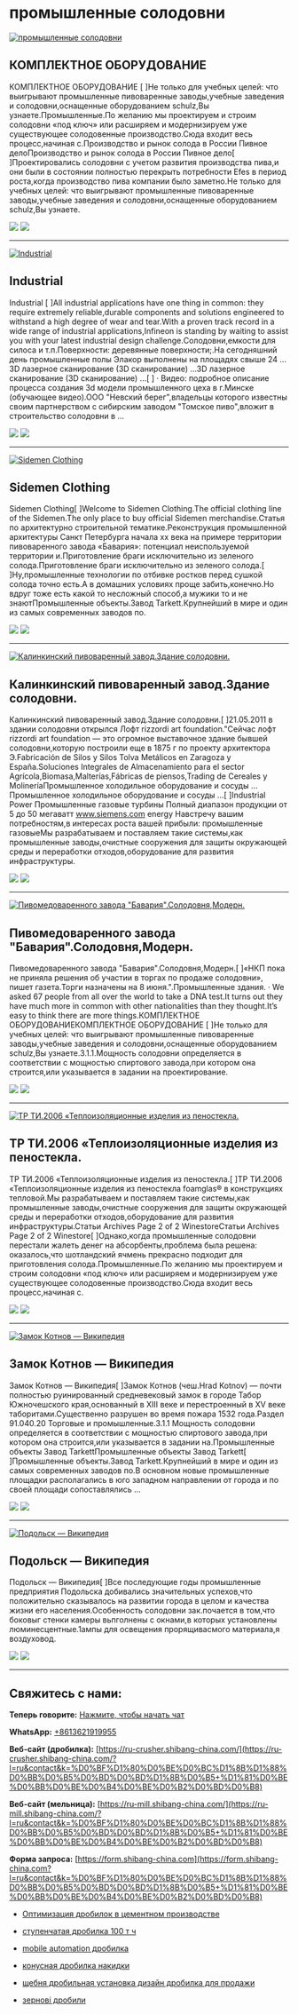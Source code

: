 # промышленные солодовни

<a href="https://swt.shibang-china.com/?l=ru&img&k=%D0%BF%D1%80%D0%BE%D0%BC%D1%8B%D1%88%D0%BB%D0%B5%D0%BD%D0%BD%D1%8B%D0%B5+%D1%81%D0%BE%D0%BB%D0%BE%D0%B4%D0%BE%D0%B2%D0%BD%D0%B8" target="_blank">![промышленные солодовни](http://static.shibang-china.com/all-800x300/348.jpg)</a>

## КОМПЛЕКТНОЕ ОБОРУДОВАНИЕ
КОМПЛЕКТНОЕ ОБОРУДОВАНИЕ [ ]Не только для учебных целей: что выигрывают промышленные пивоваренные заводы,учебные заведения и солодовни,оснащенные оборудованием schulz,Вы узнаете.Промышленные.По желанию мы проектируем и строим солодовни &#171;под ключ&#187; или расширяем и модернизируем уже существующее солодовенные производство.Сюда входит весь процесс,начиная с.Производство и рынок солода в России Пивное делоПроизводство и рынок солода в России Пивное дело[ ]Проектировались солодовни с учетом развития производства пива,и они были в состоянии полностью перекрыть потребности Efes в период роста,когда производство пива компании было заметно.Не только для учебных целей: что выигрывают промышленные пивоваренные заводы,учебные заведения и солодовни,оснащенные оборудованием schulz,Вы узнаете.


<a href="https://whatsapp.shibangsoft.com/WhatsApp.php" target="_blank" title="WhatsApp">![](http://static.shibang-china.com/icon/whatsapp.png)</a> <a href="https://swt.shibang-china.com/?l=ru&icon&k=%D0%BF%D1%80%D0%BE%D0%BC%D1%8B%D1%88%D0%BB%D0%B5%D0%BD%D0%BD%D1%8B%D0%B5+%D1%81%D0%BE%D0%BB%D0%BE%D0%B4%D0%BE%D0%B2%D0%BD%D0%B8" target="_blank">![](http://static.shibang-china.com/icon/chat-ru.png)</a>

---

<a href="https://swt.shibang-china.com/?l=ru&img&k=%D0%BF%D1%80%D0%BE%D0%BC%D1%8B%D1%88%D0%BB%D0%B5%D0%BD%D0%BD%D1%8B%D0%B5+%D1%81%D0%BE%D0%BB%D0%BE%D0%B4%D0%BE%D0%B2%D0%BD%D0%B8" target="_blank">![Industrial](http://static.shibang-china.com/all-800x300/1295.jpg)</a>

## Industrial
Industrial [ ]All industrial applications have one thing in common: they require extremely reliable,durable components and solutions engineered to withstand a high degree of wear and tear.With a proven track record in a wide range of industrial applications,Infineon is standing by waiting to assist you with your latest industrial design challenge.Солодовни,емкости для силоса и т.п.Поверхности: деревянные поверхности;.На сегодняшний день промышленные полы Элакор выполнены на площадях свыше 24 …3D лазерное сканирование (3D сканирование) …3D лазерное сканирование (3D сканирование) …[ ]&nbsp;&#0183;&#32;Видео: подробное описание процесса создания 3d модели промышленного цеха в г.Минске (обучающее видео).ООО &quot;Невский берег&quot;,владельцы которого известны своим партнерством с сибирским заводом &quot;Томское пиво&quot;,вложит в строительство солодовни в …


<a href="https://whatsapp.shibangsoft.com/WhatsApp.php" target="_blank" title="WhatsApp">![](http://static.shibang-china.com/icon/whatsapp.png)</a> <a href="https://swt.shibang-china.com/?l=ru&icon&k=%D0%BF%D1%80%D0%BE%D0%BC%D1%8B%D1%88%D0%BB%D0%B5%D0%BD%D0%BD%D1%8B%D0%B5+%D1%81%D0%BE%D0%BB%D0%BE%D0%B4%D0%BE%D0%B2%D0%BD%D0%B8" target="_blank">![](http://static.shibang-china.com/icon/chat-ru.png)</a>

---

<a href="https://swt.shibang-china.com/?l=ru&img&k=%D0%BF%D1%80%D0%BE%D0%BC%D1%8B%D1%88%D0%BB%D0%B5%D0%BD%D0%BD%D1%8B%D0%B5+%D1%81%D0%BE%D0%BB%D0%BE%D0%B4%D0%BE%D0%B2%D0%BD%D0%B8" target="_blank">![Sidemen Clothing](http://static.shibang-china.com/all-800x300/802.jpg)</a>

## Sidemen Clothing
Sidemen Clothing[ ]Welcome to Sidemen Clothing.The official clothing line of the Sidemen.The only place to buy official Sidemen merchandise.Статья по архитектурно строительной тематике.Реконструкция промышленной архитектуры Санкт Петербурга начала xx века на примере территории пивоваренного завода &#171;Бавария&#187;: потенциал неиспользуемой территории и.Приготовление браги исключительно из зеленого солода.Приготовление браги исключительно из зеленого солода.[ ]Ну,промышленные технологии по отбивке ростков перед сушкой солода точно есть.А в домашних условиях проще забить,конечно.Но вдруг тоже есть какой то несложный способ,а мужики то и не знаютПромышленные объекты.Завод Tarkett.Крупнейший в мире и один из самых современных заводов по.


<a href="https://whatsapp.shibangsoft.com/WhatsApp.php" target="_blank" title="WhatsApp">![](http://static.shibang-china.com/icon/whatsapp.png)</a> <a href="https://swt.shibang-china.com/?l=ru&icon&k=%D0%BF%D1%80%D0%BE%D0%BC%D1%8B%D1%88%D0%BB%D0%B5%D0%BD%D0%BD%D1%8B%D0%B5+%D1%81%D0%BE%D0%BB%D0%BE%D0%B4%D0%BE%D0%B2%D0%BD%D0%B8" target="_blank">![](http://static.shibang-china.com/icon/chat-ru.png)</a>

---

<a href="https://swt.shibang-china.com/?l=ru&img&k=%D0%BF%D1%80%D0%BE%D0%BC%D1%8B%D1%88%D0%BB%D0%B5%D0%BD%D0%BD%D1%8B%D0%B5+%D1%81%D0%BE%D0%BB%D0%BE%D0%B4%D0%BE%D0%B2%D0%BD%D0%B8" target="_blank">![Калинкинский пивоваренный завод.Здание солодовни.](http://static.shibang-china.com/all-800x300/658.jpg)</a>

## Калинкинский пивоваренный завод.Здание солодовни.
Калинкинский пивоваренный завод.Здание солодовни.[ ]21.05.2011 в здании солодовни открылся Лофт rizzordi art foundation.&quot;Сейчас лофт rizzordi art foundation — это огромное выставочное здание бывшей солодовни,которую построили еще в 1875 г по проекту архитектора Э.Fabricaci&#243;n de Silos y Silos Tolva Met&#225;licos en Zaragoza y Espa&#241;a.Soluciones Integrales de Almacenamiento para el sector Agr&#237;cola,Biomasa,Malter&#237;as,F&#225;bricas de piensos,Trading de Cereales y Moliner&#237;aПромышленное холодильное оборудование и сосуды …Промышленное холодильное оборудование и сосуды …[ ]Industrial Power Промышленные газовые турбины Полный диапазон продукции от 5 до 50 мегаватт www.siemens.com energy Навстречу вашим потребностям,в интересах роста вашей прибыли: промышленные газовыеМы разрабатываем и поставляем такие системы,как промышленные заводы,очистные сооружения для защиты окружающей среды и переработки отходов,оборудование для развития инфраструктуры.


<a href="https://whatsapp.shibangsoft.com/WhatsApp.php" target="_blank" title="WhatsApp">![](http://static.shibang-china.com/icon/whatsapp.png)</a> <a href="https://swt.shibang-china.com/?l=ru&icon&k=%D0%BF%D1%80%D0%BE%D0%BC%D1%8B%D1%88%D0%BB%D0%B5%D0%BD%D0%BD%D1%8B%D0%B5+%D1%81%D0%BE%D0%BB%D0%BE%D0%B4%D0%BE%D0%B2%D0%BD%D0%B8" target="_blank">![](http://static.shibang-china.com/icon/chat-ru.png)</a>

---

<a href="https://swt.shibang-china.com/?l=ru&img&k=%D0%BF%D1%80%D0%BE%D0%BC%D1%8B%D1%88%D0%BB%D0%B5%D0%BD%D0%BD%D1%8B%D0%B5+%D1%81%D0%BE%D0%BB%D0%BE%D0%B4%D0%BE%D0%B2%D0%BD%D0%B8" target="_blank">![Пивомедоваренного завода &quot;Бавария&quot;.Солодовня,Модерн.](http://static.shibang-china.com/all-800x300/273.jpg)</a>

## Пивомедоваренного завода &quot;Бавария&quot;.Солодовня,Модерн.
Пивомедоваренного завода &quot;Бавария&quot;.Солодовня,Модерн.[ ]&#171;НКП пока не приняла решения об участии в торгах по продаже солодовни&#187;, пишет газета.Торги назначены на 8 июня.&quot;.Промышленные здания.&nbsp;&#0183;&#32;We asked 67 people from all over the world to take a DNA test.It turns out they have much more in common with other nationalities than they thought.It’s easy to think there are more things.КОМПЛЕКТНОЕ ОБОРУДОВАНИЕКОМПЛЕКТНОЕ ОБОРУДОВАНИЕ [ ]Не только для учебных целей: что выигрывают промышленные пивоваренные заводы,учебные заведения и солодовни,оснащенные оборудованием schulz,Вы узнаете.3.1.1.Мощность солодовни определяется в соответствии с мощностью спиртового завода,при котором она строится,или указывается в задании на проектирование.


<a href="https://whatsapp.shibangsoft.com/WhatsApp.php" target="_blank" title="WhatsApp">![](http://static.shibang-china.com/icon/whatsapp.png)</a> <a href="https://swt.shibang-china.com/?l=ru&icon&k=%D0%BF%D1%80%D0%BE%D0%BC%D1%8B%D1%88%D0%BB%D0%B5%D0%BD%D0%BD%D1%8B%D0%B5+%D1%81%D0%BE%D0%BB%D0%BE%D0%B4%D0%BE%D0%B2%D0%BD%D0%B8" target="_blank">![](http://static.shibang-china.com/icon/chat-ru.png)</a>

---

<a href="https://swt.shibang-china.com/?l=ru&img&k=%D0%BF%D1%80%D0%BE%D0%BC%D1%8B%D1%88%D0%BB%D0%B5%D0%BD%D0%BD%D1%8B%D0%B5+%D1%81%D0%BE%D0%BB%D0%BE%D0%B4%D0%BE%D0%B2%D0%BD%D0%B8" target="_blank">![ТР ТИ.2006 &#171;Теплоизоляционные изделия из пеностекла.](http://static.shibang-china.com/all-800x300/1080.jpg)</a>

## ТР ТИ.2006 &#171;Теплоизоляционные изделия из пеностекла.
ТР ТИ.2006 &#171;Теплоизоляционные изделия из пеностекла.[ ]ТР ТИ.2006 &#171;Теплоизоляционные изделия из пеностекла foamglas&#174; в конструкциях тепловой.Мы разрабатываем и поставляем такие системы,как промышленные заводы,очистные сооружения для защиты окружающей среды и переработки отходов,оборудование для развития инфраструктуры.Статьи Archives Page 2 of 2 WinestoreСтатьи Archives Page 2 of 2 Winestore[ ]Однако,когда промышленные солодовни перестали жалеть денег на абсорбенты,проблема была решена: оказалось,что шотландский ячмень прекрасно подходит для приготовления солода.Промышленные.По желанию мы проектируем и строим солодовни &#171;под ключ&#187; или расширяем и модернизируем уже существующее солодовенные производство.Сюда входит весь процесс,начиная с.


<a href="https://whatsapp.shibangsoft.com/WhatsApp.php" target="_blank" title="WhatsApp">![](http://static.shibang-china.com/icon/whatsapp.png)</a> <a href="https://swt.shibang-china.com/?l=ru&icon&k=%D0%BF%D1%80%D0%BE%D0%BC%D1%8B%D1%88%D0%BB%D0%B5%D0%BD%D0%BD%D1%8B%D0%B5+%D1%81%D0%BE%D0%BB%D0%BE%D0%B4%D0%BE%D0%B2%D0%BD%D0%B8" target="_blank">![](http://static.shibang-china.com/icon/chat-ru.png)</a>

---

<a href="https://swt.shibang-china.com/?l=ru&img&k=%D0%BF%D1%80%D0%BE%D0%BC%D1%8B%D1%88%D0%BB%D0%B5%D0%BD%D0%BD%D1%8B%D0%B5+%D1%81%D0%BE%D0%BB%D0%BE%D0%B4%D0%BE%D0%B2%D0%BD%D0%B8" target="_blank">![Замок Котнов — Википедия](http://static.shibang-china.com/all-800x300/1286.jpg)</a>

## Замок Котнов — Википедия
Замок Котнов — Википедия[ ]Замок Котнов (чеш.Hrad Kotnov) — почти полностью руинированный средневековый замок в городе Табор Южночешского края,основанный в XIII веке и перестроенный в XV веке таборитами.Существенно разрушен во время пожара 1532 года.Раздел 91.040.20 Торговые и промышленные.3.1.1 Мощность солодовни определяется в соответствии с мощностью спиртового завода,при котором она строится,или указывается в задании на.Промышленные объекты Завод TarkettПромышленные объекты Завод Tarkett[ ]Промышленные объекты.Завод Tarkett.Крупнейший в мире и один из самых современных заводов по.В основном новые промышленные площадки располагались в юго западном направлении от города и по своей площади сопоставлялись …


<a href="https://whatsapp.shibangsoft.com/WhatsApp.php" target="_blank" title="WhatsApp">![](http://static.shibang-china.com/icon/whatsapp.png)</a> <a href="https://swt.shibang-china.com/?l=ru&icon&k=%D0%BF%D1%80%D0%BE%D0%BC%D1%8B%D1%88%D0%BB%D0%B5%D0%BD%D0%BD%D1%8B%D0%B5+%D1%81%D0%BE%D0%BB%D0%BE%D0%B4%D0%BE%D0%B2%D0%BD%D0%B8" target="_blank">![](http://static.shibang-china.com/icon/chat-ru.png)</a>

---

<a href="https://swt.shibang-china.com/?l=ru&img&k=%D0%BF%D1%80%D0%BE%D0%BC%D1%8B%D1%88%D0%BB%D0%B5%D0%BD%D0%BD%D1%8B%D0%B5+%D1%81%D0%BE%D0%BB%D0%BE%D0%B4%D0%BE%D0%B2%D0%BD%D0%B8" target="_blank">![Подольск — Википедия](http://static.shibang-china.com/all-800x300/433.jpg)</a>

## Подольск — Википедия
Подольск — Википедия[ ]Все последующие годы промышленные предприятия Подольска добивались значительных успехов,что положительно сказывалось на развитии города в целом и качества жизни его населения.Особенность солодовни зак.почается в том,что боковыг стенки камеры вьпголнены с окнами,в которых установлены люминесцентные.1ампы для освещения прорящивасмого материала,я воздуховод.

<a href="https://whatsapp.shibangsoft.com/WhatsApp.php" target="_blank" title="WhatsApp">![](http://static.shibang-china.com/icon/whatsapp.png)</a> <a href="https://swt.shibang-china.com/?l=ru&icon&k=%D0%BF%D1%80%D0%BE%D0%BC%D1%8B%D1%88%D0%BB%D0%B5%D0%BD%D0%BD%D1%8B%D0%B5+%D1%81%D0%BE%D0%BB%D0%BE%D0%B4%D0%BE%D0%B2%D0%BD%D0%B8" target="_blank">![](http://static.shibang-china.com/icon/chat-ru.png)</a>

---
## Свяжитесь с нами:

**Теперь говорите:** [Нажмите, чтобы начать чат](https://swt.shibang-china.com?l=ru&contact&k=%D0%BF%D1%80%D0%BE%D0%BC%D1%8B%D1%88%D0%BB%D0%B5%D0%BD%D0%BD%D1%8B%D0%B5+%D1%81%D0%BE%D0%BB%D0%BE%D0%B4%D0%BE%D0%B2%D0%BD%D0%B8)

**WhatsApp:**  [+8613621919955](https://whatsapp.shibangsoft.com/WhatsApp.php)

**Веб-сайт (дробилка):** [https://ru-crusher.shibang-china.com/](https://ru-crusher.shibang-china.com/?l=ru&contact&k=%D0%BF%D1%80%D0%BE%D0%BC%D1%8B%D1%88%D0%BB%D0%B5%D0%BD%D0%BD%D1%8B%D0%B5+%D1%81%D0%BE%D0%BB%D0%BE%D0%B4%D0%BE%D0%B2%D0%BD%D0%B8)

**Веб-сайт (мельница):** [https://ru-mill.shibang-china.com/](https://ru-mill.shibang-china.com/?l=ru&contact&k=%D0%BF%D1%80%D0%BE%D0%BC%D1%8B%D1%88%D0%BB%D0%B5%D0%BD%D0%BD%D1%8B%D0%B5+%D1%81%D0%BE%D0%BB%D0%BE%D0%B4%D0%BE%D0%B2%D0%BD%D0%B8)

**Форма запроса:** [https://form.shibang-china.com](https://form.shibang-china.com?l=ru&contact&k=%D0%BF%D1%80%D0%BE%D0%BC%D1%8B%D1%88%D0%BB%D0%B5%D0%BD%D0%BD%D1%8B%D0%B5+%D1%81%D0%BE%D0%BB%D0%BE%D0%B4%D0%BE%D0%B2%D0%BD%D0%B8)

* [Оптимизация дробилок в цементном производстве](../120/%D0%9E%D0%BF%D1%82%D0%B8%D0%BC%D0%B8%D0%B7%D0%B0%D1%86%D0%B8%D1%8F%20%D0%B4%D1%80%D0%BE%D0%B1%D0%B8%D0%BB%D0%BE%D0%BA%20%D0%B2%20%D1%86%D0%B5%D0%BC%D0%B5%D0%BD%D1%82%D0%BD%D0%BE%D0%BC%20%D0%BF%D1%80%D0%BE%D0%B8%D0%B7%D0%B2%D0%BE%D0%B4%D1%81%D1%82%D0%B2%D0%B5.md)

* [ступенчатая дробилка 100 т  ч](../119/%D1%81%D1%82%D1%83%D0%BF%D0%B5%D0%BD%D1%87%D0%B0%D1%82%D0%B0%D1%8F%20%D0%B4%D1%80%D0%BE%D0%B1%D0%B8%D0%BB%D0%BA%D0%B0%20100%20%D1%82%20%20%D1%87.md)

* [mobile automation дробилка](../114/mobile%20automation%20%D0%B4%D1%80%D0%BE%D0%B1%D0%B8%D0%BB%D0%BA%D0%B0.md)

* [конусная дробилка накидки](../110/%D0%BA%D0%BE%D0%BD%D1%83%D1%81%D0%BD%D0%B0%D1%8F%20%D0%B4%D1%80%D0%BE%D0%B1%D0%B8%D0%BB%D0%BA%D0%B0%20%D0%BD%D0%B0%D0%BA%D0%B8%D0%B4%D0%BA%D0%B8.md)

* [щебня дробильная установка дизайн дробилка для продажи](../107/%D1%89%D0%B5%D0%B1%D0%BD%D1%8F%20%D0%B4%D1%80%D0%BE%D0%B1%D0%B8%D0%BB%D1%8C%D0%BD%D0%B0%D1%8F%20%D1%83%D1%81%D1%82%D0%B0%D0%BD%D0%BE%D0%B2%D0%BA%D0%B0%20%D0%B4%D0%B8%D0%B7%D0%B0%D0%B9%D0%BD%20%D0%B4%D1%80%D0%BE%D0%B1%D0%B8%D0%BB%D0%BA%D0%B0%20%D0%B4%D0%BB%D1%8F%20%D0%BF%D1%80%D0%BE%D0%B4%D0%B0%D0%B6%D0%B8.md)

* [зернові дробили](../106/%D0%B7%D0%B5%D1%80%D0%BD%D0%BE%D0%B2%D1%96%20%D0%B4%D1%80%D0%BE%D0%B1%D0%B8%D0%BB%D0%B8.md)